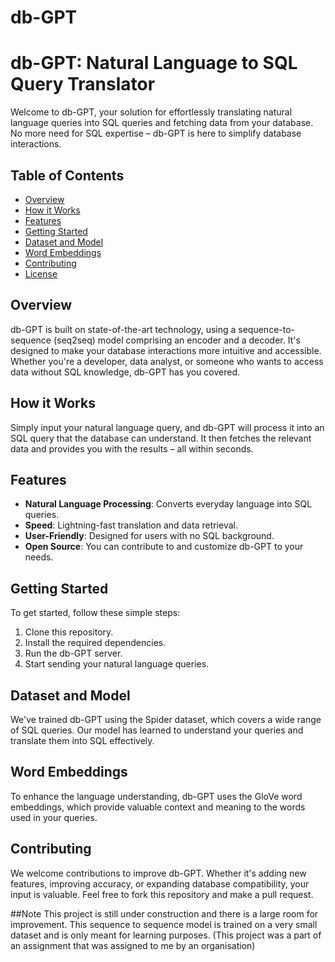 # db-GPT
 # db-GPT: Natural Language to SQL Query Translator

Welcome to db-GPT, your solution for effortlessly translating natural language queries into SQL queries and fetching data from your database. No more need for SQL expertise – db-GPT is here to simplify database interactions.

## Table of Contents
- [Overview](#overview)
- [How it Works](#how-it-works)
- [Features](#features)
- [Getting Started](#getting-started)
- [Dataset and Model](#dataset-and-model)
- [Word Embeddings](#word-embeddings)
- [Contributing](#contributing)
- [License](#license)

## Overview
db-GPT is built on state-of-the-art technology, using a sequence-to-sequence (seq2seq) model comprising an encoder and a decoder. It's designed to make your database interactions more intuitive and accessible. Whether you're a developer, data analyst, or someone who wants to access data without SQL knowledge, db-GPT has you covered.

## How it Works
Simply input your natural language query, and db-GPT will process it into an SQL query that the database can understand. It then fetches the relevant data and provides you with the results – all within seconds.

## Features
- **Natural Language Processing**: Converts everyday language into SQL queries.
- **Speed**: Lightning-fast translation and data retrieval.
- **User-Friendly**: Designed for users with no SQL background.
- **Open Source**: You can contribute to and customize db-GPT to your needs.

## Getting Started
To get started, follow these simple steps:
1. Clone this repository.
2. Install the required dependencies.
3. Run the db-GPT server.
4. Start sending your natural language queries.

## Dataset and Model
We've trained db-GPT using the Spider dataset, which covers a wide range of SQL queries. Our model has learned to understand your queries and translate them into SQL effectively.

## Word Embeddings
To enhance the language understanding, db-GPT uses the GloVe word embeddings, which provide valuable context and meaning to the words used in your queries.

## Contributing
We welcome contributions to improve db-GPT. Whether it's adding new features, improving accuracy, or expanding database compatibility, your input is valuable. Feel free to fork this repository and make a pull request.

##Note
This project is still under construction and there is a large room for improvement. This sequence to sequence model is trained on a very small dataset and is only meant for learning purposes. (This project was a part of an assignment that was assigned to me by an organisation)

